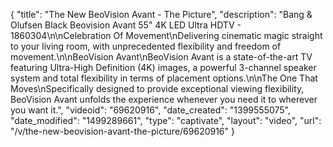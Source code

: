 {
    "title": "The New BeoVision Avant - The Picture",
    "description": "Bang & Olufsen Black Beovision Avant 55\" 4K LED Ultra HDTV - 1860304\n\nCelebration Of Movement\nDelivering cinematic magic straight to your living room, with unprecedented flexibility and freedom of movement.\n\nBeoVision Avant\nBeoVision Avant is a state-of-the-art TV featuring Ultra-High Definition (4K) images, a powerful 3-channel speaker system and total flexibility in terms of placement options.\n\nThe One That Moves\nSpecifically designed to provide exceptional viewing flexibility, BeoVision Avant unfolds the experience whenever you need it to wherever you want it.",
    "videoid": "69620916",
    "date_created": "1399555075",
    "date_modified": "1499289661",
    "type": "captivate",
    "layout": "video",
    "url": "\/v\/the-new-beovision-avant-the-picture\/69620916"
}